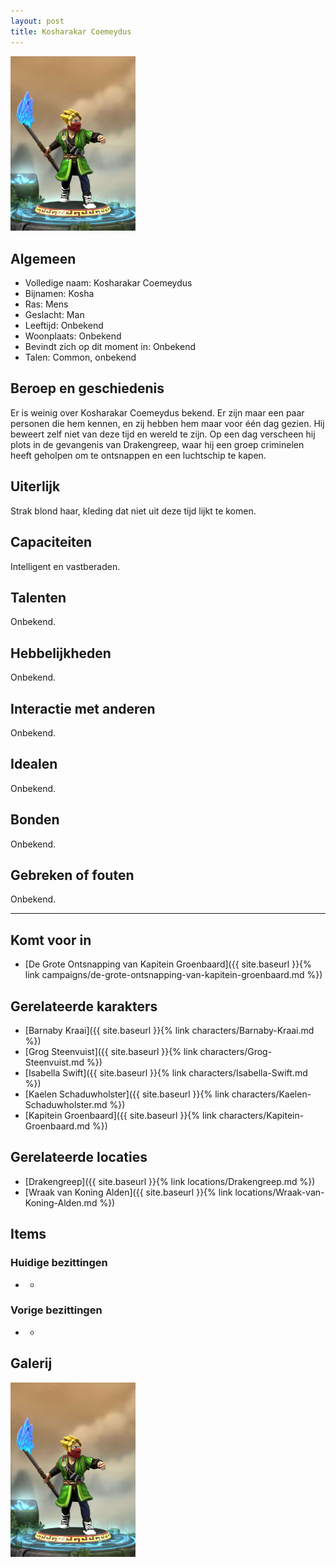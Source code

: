 ```yaml
---
layout: post
title: Kosharakar Coemeydus
---
```


<img src="../images/Kosharakar Coemeydus.jpg" alt="Kosharakar Coemeydus" width=200>

## Algemeen
* Volledige naam: Kosharakar Coemeydus
* Bijnamen: Kosha
* Ras: Mens
* Geslacht: Man
* Leeftijd: Onbekend
* Woonplaats: Onbekend
* Bevindt zich op dit moment in: Onbekend
* Talen: Common, onbekend

## Beroep en geschiedenis
Er is weinig over Kosharakar Coemeydus bekend. Er zijn maar een paar personen die hem kennen, en zij hebben hem maar voor één dag gezien. Hij beweert zelf niet van deze tijd en wereld te zijn. Op een dag verscheen hij plots in de gevangenis van Drakengreep, waar hij een groep criminelen heeft geholpen om te ontsnappen en een luchtschip te kapen.

## Uiterlijk
Strak blond haar, kleding dat niet uit deze tijd lijkt te komen.

## Capaciteiten
Intelligent en vastberaden.

## Talenten
Onbekend.

## Hebbelijkheden
Onbekend.

## Interactie met anderen
Onbekend.

## Idealen
Onbekend.

## Bonden
Onbekend.

## Gebreken of fouten
Onbekend.

---

## Komt voor in
* [De Grote Ontsnapping van Kapitein Groenbaard]({{ site.baseurl }}{% link campaigns/de-grote-ontsnapping-van-kapitein-groenbaard.md %})

## Gerelateerde karakters
* [Barnaby Kraai]({{ site.baseurl }}{% link characters/Barnaby-Kraai.md %})
* [Grog Steenvuist]({{ site.baseurl }}{% link characters/Grog-Steenvuist.md %})
* [Isabella Swift]({{ site.baseurl }}{% link characters/Isabella-Swift.md %})
* [Kaelen Schaduwholster]({{ site.baseurl }}{% link characters/Kaelen-Schaduwholster.md %})
* [Kapitein Groenbaard]({{ site.baseurl }}{% link characters/Kapitein-Groenbaard.md %})

## Gerelateerde locaties
* [Drakengreep]({{ site.baseurl }}{% link locations/Drakengreep.md %})
* [Wraak van Koning Alden]({{ site.baseurl }}{% link locations/Wraak-van-Koning-Alden.md %})

## Items

### Huidige bezittingen
* -

### Vorige bezittingen
* -

## Galerij
<img src="../images/Kosharakar Coemeydus.jpg" alt="Kosharakar Coemeydus" width=200>
